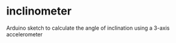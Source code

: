 inclinometer
============

Arduino sketch to calculate the angle of inclination using a 3-axis accelerometer